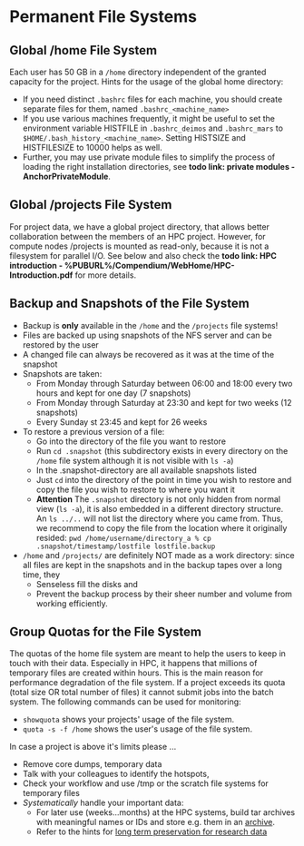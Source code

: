 # Permanent File Systems

## Global /home File System

Each user has 50 GB in a `/home` directory independent of the granted capacity for the project.
Hints for the usage of the global home directory:

- If you need distinct `.bashrc` files for each machine, you should
  create separate files for them, named `.bashrc_<machine_name>`
- If you use various machines frequently, it might be useful to set
  the environment variable HISTFILE in `.bashrc_deimos` and
  `.bashrc_mars` to `$HOME/.bash_history_<machine_name>`. Setting
  HISTSIZE and HISTFILESIZE to 10000 helps as well.
- Further, you may use private module files to simplify the process of
  loading the right installation directories, see
  **todo link: private modules - AnchorPrivateModule**.

## Global /projects File System

For project data, we have a global project directory, that allows better collaboration between the
members of an HPC project. However, for compute nodes /projects is mounted as read-only, because it
is not a filesystem for parallel I/O. See below and also check the
**todo link: HPC introduction - %PUBURL%/Compendium/WebHome/HPC-Introduction.pdf** for more details.

## Backup and Snapshots of the File System

- Backup is **only** available in the `/home` and the `/projects` file systems!
- Files are backed up using snapshots of the NFS server and can be restored by the user
- A changed file can always be recovered as it was at the time of the snapshot
- Snapshots are taken:
  - From Monday through Saturday between 06:00 and 18:00 every two hours and kept for one day
    (7 snapshots)
  - From Monday through Saturday at 23:30 and kept for two weeks (12 snapshots)
  - Every Sunday st 23:45 and kept for 26 weeks
- To restore a previous version of a file:
  - Go into the directory of the file you want to restore
  - Run `cd .snapshot` (this subdirectory exists in every directory on the `/home` file system
    although it is not visible with `ls -a`)
  - In the .snapshot-directory are all available snapshots listed
  - Just `cd` into the directory of the point in time you wish to restore and copy the file you
    wish to restore to where you want it
  - **Attention** The `.snapshot` directory is not only hidden from normal view (`ls -a`), it is
    also embedded in a different directory structure. An `ls ../..` will not list the directory
    where you came from. Thus, we recommend to copy the file from the location where it
    originally resided:
    `pwd /home/username/directory_a % cp .snapshot/timestamp/lostfile lostfile.backup`
- `/home` and `/projects/` are definitely NOT made as a work directory:
  since all files are kept in the snapshots and in the backup tapes over a long time, they
  - Senseless fill the disks and
  - Prevent the backup process by their sheer number and volume from working efficiently.

## Group Quotas for the File System

The quotas of the home file system are meant to help the users to keep in touch with their data.
Especially in HPC, it happens that millions of temporary files are created within hours. This is the
main reason for performance degradation of the file system. If a project exceeds its quota (total
size OR total number of files) it cannot submit jobs into the batch system. The following commands
can be used for monitoring:

- `showquota` shows your projects' usage of the file system.
- `quota -s -f /home` shows the user's usage of the file system.

In case a project is above it's limits please ...

- Remove core dumps, temporary data
- Talk with your colleagues to identify the hotspots,
- Check your workflow and use /tmp or the scratch file systems for temporary files
- *Systematically* handle your important data:
  - For later use (weeks...months) at the HPC systems, build tar
    archives with meaningful names or IDs and store e.g. them in an
    [archive](intermediate_archive.md).
  - Refer to the hints for [long term preservation for research data](preservation_research_data.md)
  